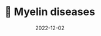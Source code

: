 ---
title: 🧠 Myelin diseases
date: '2022-12-02'
type: book
weight: 302
commentable: true

show_breadcrumb: true
---